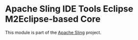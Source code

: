 # Apache Sling IDE Tools Eclipse M2Eclipse-based Core

This module is part of the [Apache Sling](https://sling.apache.org) project.
